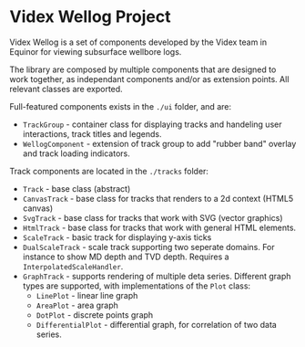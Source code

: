 # Videx Wellog Project

Videx Wellog is a set of components developed by the Videx team in Equinor for viewing subsurface wellbore logs.

The library are composed by multiple components that are designed to work together, as independant components and/or as extension points. All relevant classes are exported.

Full-featured components exists in the `./ui` folder, and are:
* `TrackGroup` - container class for displaying tracks and handeling user interactions, track titles and legends.
* `WellogComponent` - extension of track group to add "rubber band" overlay and track loading indicators.

Track components are located in the `./tracks` folder:
* `Track` - base class (abstract)
* `CanvasTrack` - base class for tracks that renders to a 2d context (HTML5 canvas)
* `SvgTrack` - base class for tracks that work with SVG (vector graphics)
* `HtmlTrack` - base class for tracks that work with general HTML elements.
* `ScaleTrack` - basic track for displaying y-axis ticks
* `DualScaleTrack` - scale track supporting two seperate domains. For instance to show MD depth and TVD depth. Requires a `InterpolatedScaleHandler`.
* `GraphTrack` - supports rendering of multiple deta series. Different graph types are supported, with implementations of the `Plot` class:
  * `LinePlot` - linear line graph
  * `AreaPlot` - area graph
  * `DotPlot` - discrete points graph
  * `DifferentialPlot` - differential graph, for correlation of two data series.

